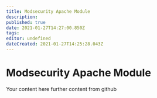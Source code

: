 ```yaml
---
title: Modsecurity Apache Module
description: 
published: true
date: 2021-01-27T14:27:00.850Z
tags: 
editor: undefined
dateCreated: 2021-01-27T14:25:28.043Z
---
```


# Modsecurity Apache Module
Your content here
further content from github
